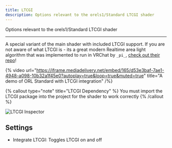 ```yaml
---
title: LTCGI
description: Options relevant to the orels1/Standard LTCGI shader
---
```


Options relevant to the orels1/Standard LTCGI shader

---

A special variant of the main shader with included LTCGI support. If you are not aware of what LTCGI is - its a great modern Realtime area light algorithm that was implemented to run in VRChat by `_pi_`, [check out their repo](https://github.com/PiMaker/ltcgi)!

{% video url="https://iframe.mediadelivery.net/embed/165/d53e3baf-7ae1-4948-a098-10b32a1f45e0?autoplay=true&loop=true&muted=true" title="A demo of ORL Standard with LTCGI integration" /%}

{% callout type="note" title="LTCGI Dependency" %}
You must import the LTCGI package into the project for the shader to work correctly
{% /callout %}

![LTCGI Inspector](/img/docs/orl-standard/ltcgi/ltcgi.png "LTCGI Inspector")

## Settings

- Integrate LTCGI: Toggles LTCGI on and off